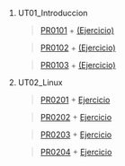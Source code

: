 1. UT01_Introduccion
    > [PR0101](./UT01_Introduccion/PR0101/) +
    [(Ejercicio)](./UT01_Introduccion/PR0101/PR0101_introvagrant.md)
    
    > [PR0102](./UT01_Introduccion/PR0102/) + 
    > [(Ejercicio)](./UT01_Introduccion/PR0102/PR0103_RedesVagrant.md)
    
    > [PR0103](./UT01_Introduccion/PR0103/) + 
    [(Ejercicio)](./UT01_Introduccion/PR0103/PR0103_RedesVagrant.md)
    > 
2. UT02_Linux
    > [PR0201](./UT02_Linux/PR0201/) +
    [Ejercicio](./UT02_Linux/PR0201/PR0201_Usuarios_permisos.md)
   
    > [PR0202](./UT02_Linux/PR0202/) +
    [Ejercicio](./UT02_Linux/PR0202/PR0202.md)

    > [PR0203](./UT02_Linux/PR0203/) +
    [Ejercicio](./UT02_Linux/PR0203/PR0203.md)

    > [PR0204](./UT02_Linux/PR0204/) +
    [Ejercicio](./UT02_Linux/PR0204/PR0204.md)
